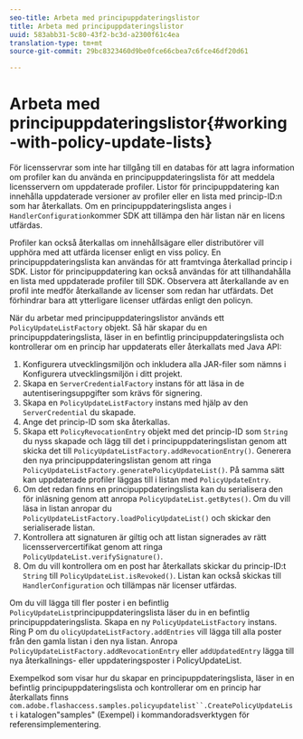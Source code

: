 ```yaml
---
seo-title: Arbeta med principuppdateringslistor
title: Arbeta med principuppdateringslistor
uuid: 583abb31-5c80-43f2-bc3d-a2300f61c4ea
translation-type: tm+mt
source-git-commit: 29bc8323460d9be0fce66cbea7c6fce46df20d61

---
```



# Arbeta med principuppdateringslistor{#working-with-policy-update-lists}

För licensservrar som inte har tillgång till en databas för att lagra information om profiler kan du använda en principuppdateringslista för att meddela licensservern om uppdaterade profiler. Listor för principuppdatering kan innehålla uppdaterade versioner av profiler eller en lista med princip-ID:n som har återkallats. Om en principuppdateringslista anges i `HandlerConfiguration`kommer SDK att tillämpa den här listan när en licens utfärdas.

Profiler kan också återkallas om innehållsägare eller distributörer vill upphöra med att utfärda licenser enligt en viss policy. En principuppdateringslista kan användas för att framtvinga återkallad princip i SDK. Listor för principuppdatering kan också användas för att tillhandahålla en lista med uppdaterade profiler till SDK. Observera att återkallande av en profil inte medför återkallande av licenser som redan har utfärdats. Det förhindrar bara att ytterligare licenser utfärdas enligt den policyn.

När du arbetar med principuppdateringslistor används ett `PolicyUpdateListFactory` objekt. Så här skapar du en principuppdateringslista, läser in en befintlig principuppdateringslista och kontrollerar om en princip har uppdaterats eller återkallats med Java API:

1. Konfigurera utvecklingsmiljön och inkludera alla JAR-filer som nämns i Konfigurera utvecklingsmiljön i ditt projekt.
1. Skapa en `ServerCredentialFactory` instans för att läsa in de autentiseringsuppgifter som krävs för signering.
1. Skapa en `PolicyUpdateListFactory` instans med hjälp av den `ServerCredential` du skapade.
1. Ange det princip-ID som ska återkallas.
1. Skapa ett `PolicyRevocationEntry` objekt med det princip-ID som `String` du nyss skapade och lägg till det i principuppdateringslistan genom att skicka det till `PolicyUpdateListFactory.addRevocationEntry()`. Generera den nya principuppdateringslistan genom att ringa `PolicyUpdateListFactory.generatePolicyUpdateList()`. På samma sätt kan uppdaterade profiler läggas till i listan med `PolicyUpdateEntry`.
1. Om det redan finns en principuppdateringslista kan du serialisera den för inläsning genom att anropa `PolicyUpdateList.getBytes()`. Om du vill läsa in listan anropar du `PolicyUpdateListFactory.loadPolicyUpdateList()` och skickar den serialiserade listan.
1. Kontrollera att signaturen är giltig och att listan signerades av rätt licensservercertifikat genom att ringa `PolicyUpdateList.verifySignature()`.
1. Om du vill kontrollera om en post har återkallats skickar du princip-ID:t `String` till `PolicyUpdateList.isRevoked()`. Listan kan också skickas till `HandlerConfiguration` och tillämpas när licenser utfärdas.

Om du vill lägga till fler poster i en befintlig `PolicyUpdateList`principuppdateringslista läser du in en befintlig principuppdateringslista. Skapa en ny `PolicyUpdateListFactory` instans. Ring P om du `olicyUpdateListFactory.addEntries` vill lägga till alla poster från den gamla listan i den nya listan. Anropa `PolicyUpdateListFactory.addRevocationEntry` eller `addUpdatedEntry` lägga till nya återkallnings- eller uppdateringsposter i PolicyUpdateList.

Exempelkod som visar hur du skapar en principuppdateringslista, läser in en befintlig principuppdateringslista och kontrollerar om en princip har återkallats finns `com.adobe.flashaccess.samples.policyupdatelist``.CreatePolicyUpdateList` i katalogen&quot;samples&quot; (Exempel) i kommandoradsverktygen för referensimplementering.
